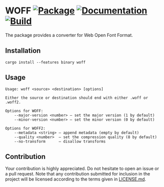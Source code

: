 # WOFF [![Package][package-img]][package-url] [![Documentation][documentation-img]][documentation-url] [![Build][build-img]][build-url]

The package provides a converter for Web Open Font Format.

## Installation

```shell
cargo install --features binary woff
```

## Usage

```
Usage: woff <source> <destination> [options]

Either the source or destination should end with either .woff or .woff2.

Options for WOFF:
    --major-version <number> — set the major version (1 by default)
    --minor-version <number> — set the minor version (0 by default)

Options for WOFF2:
    --metadata <string> — append metadata (empty by default)
    --quality <number>  — set the compression quality (8 by default)
    --no-transform      — disallow transforms
```

## Contribution

Your contribution is highly appreciated. Do not hesitate to open an issue or a
pull request. Note that any contribution submitted for inclusion in the project
will be licensed according to the terms given in [LICENSE.md](LICENSE.md).

[build-img]: https://github.com/bodoni/woff/workflows/build/badge.svg
[build-url]: https://github.com/bodoni/woff/actions/workflows/build.yml
[documentation-img]: https://docs.rs/woff/badge.svg
[documentation-url]: https://docs.rs/woff
[package-img]: https://img.shields.io/crates/v/woff.svg
[package-url]: https://crates.io/crates/woff
